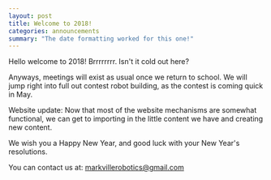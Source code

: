 ```yaml
---
layout: post
title: Welcome to 2018!
categories: announcements
summary: "The date formatting worked for this one!"
---
```

Hello welcome to 2018!
Brrrrrrrr. Isn't it cold out here?

Anyways, meetings will exist as usual once we return to school. We will jump right into full out contest robot building, as the contest is coming quick in May. 

Website update: Now that most of the website mechanisms are somewhat functional, we can get to importing in the little content we have and creating new content.

We wish you a Happy New Year, and good luck with your New Year's resolutions.

You can contact us at: [markvillerobotics@gmail.com]({markvillerobotics@gmail.com})
